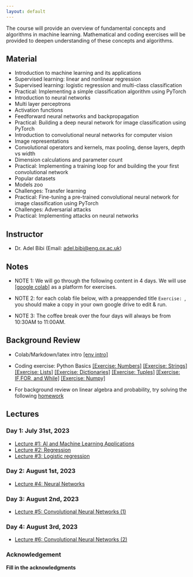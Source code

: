 ```yaml
---
layout: default
---
```


The course will provide an overview of fundamental concepts and algorithms in machine learning. Mathematical and coding exercises will be provided to deepen understanding of these concepts and algorithms.

## Material

* Introduction to machine learning and its applications
* Supervised learning: linear and nonlinear regression
* Supervised learning: logistic regression and multi-class classification 
* Practical: Implementing a simple classification algorithm using PyTorch
* Introduction to neural networks
* Multi layer perceptrons
* Activation functions
* Feedforward neural networks and backpropagation
* Practical: Building a deep neural network for image classification using PyTorch
* Introduction to convolutional neural networks for computer vision
* Image representations
* Convolutional operators and kernels, max pooling, dense layers, depth vs width
* Dimension calculations and parameter count
* Practical: Implementing a training loop for and building the your first convolutional network
* Popular datasets
* Models zoo
* Challenges: Transfer learning
* Practical: Fine-tuning a pre-trained convolutional neural network for image classification using PyTorch
* Challenges: Adversarial attacks
* Practical: Implementing attacks on neural networks

## Instructor
* Dr. Adel Bibi (Email: adel.bibi@eng.ox.ac.uk)


##  Notes

* NOTE 1: We will go through the following content in 4 days. We will use [[google colab]](https://colab.research.google.com/) as a platform for exercises.

* NOTE 2: for each colab file below, with a preappended title ``Exercise: ``, you should make a copy in your own google drive to edit & run.

* NOTE 3: The coffee break over the four days will always be from 10:30AM to 11:00AM.


## Background Review

* Colab/Markdown/latex intro [[env intro]](https://colab.research.google.com/drive/1DHVIdXVouXhQmnusmR-JLGBqT2_TsxCF?usp=sharing)

* Coding exercise: Python Basics [[Exercise: Numbers]](https://drive.google.com/file/d/1jwKcCfSYo0cB5miyBigqJ7B707VG6Sup/view?usp=sharing) [[Exercise: Strings]](https://drive.google.com/file/d/10r5pCMSn-Lr_uet89PWRJ2vVaw6T8DYY/view?usp=sharing) [[Exercise: Lists]](https://drive.google.com/file/d/1xdjetPYlMnRRBYRLD3wbU0l7jte7mkRW/view?usp=sharing) [[Exercise: Dictionaries]](https://drive.google.com/file/d/1cWENNmiT6uIncOZ-B3NegMGkT1ocpkeM/view?usp=sharing) [[Exercise: Tuples]](https://drive.google.com/file/d/1wlZkdZ41UOrIrPOyO97V0QIGDSoSPIGz/view?usp=sharing) [[Exercise: IF,FOR, and While]](https://drive.google.com/file/d/1_A8Fi7qVS1wYSOHKnBdIwuhAZMqSkyKf/view?usp=sharing) [[Exercise: Numpy]](https://drive.google.com/file/d/1dyWqkvfsNz6y7pGeoC4hdkshnaJ7U80p/view?usp=sharing)

* For background review on linear algebra and probability, try solving the following [homework](https://drive.google.com/file/d/1hbyBNTDXqEk_6YGf47K0zgwJ2z9ilPZl/view?usp=sharing)


## Lectures
### Day 1: July 31st, 2023
* [Lecture #1: AI and Machine Learning Applications](https://docs.google.com/presentation/d/1LMnpF8G8BmttVlG22AAL3bpVYPjjyGuTvM67_YU_drM/edit?usp=sharing)
* [Lecture #2: Regression](https://docs.google.com/presentation/d/1NWlQGnMTl_LLMUHhFIyfeeSZ2CA9GFzCtXvIlX2tHyA/edit?usp=sharing)
* [Lecture #3: Logistic regression](https://docs.google.com/presentation/d/1U7vSdTIBkPDe7YIQahcCwMhym2THBIaj_0vzWZ_dkaQ/edit?usp=sharing)

### Day 2: August 1st, 2023
* [Lecture #4: Neural Networks](https://docs.google.com/presentation/d/1Hn60l775ITw2Sk7sZXSDQGPQK0dq8KX3yDw3fyA8RbQ/edit?usp=sharing)

### Day 3: August 2nd, 2023
*  [Lecture #5: Convolutional Neural Networks (1)](https://docs.google.com/presentation/d/15YykQY2zD_vB0s3wAvQJ33XE74V-NvB9hpsUQXUfRO8/edit?usp=sharing)

### Day 4: August 3rd, 2023
* [Lecture #6: Convolutional Neural Networks (2)](https://docs.google.com/presentation/d/1knmWdD2MzbVeA3J3sSpOuQ7mGX8B1QKbCyjWGtlRa34/edit?usp=sharing)

### Acknowledgement
**Fill in the acknowledgments**
